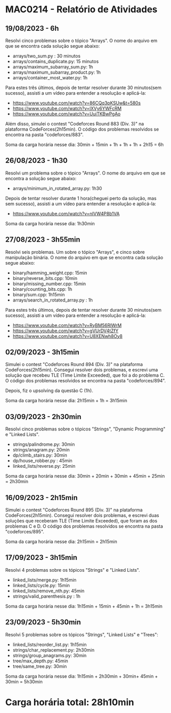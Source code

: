 # MAC0214 - Relatório de Atividades

## 19/08/2023 - 6h

Resolvi cinco problemas sobre o tópico "Arrays". O nome do arquivo em que se encontra cada solução segue abaixo:

- arrays/two_sum.py : 30 minutos
- arrays/contains_duplicate.py: 15 minutos
- arrays/maximum_subarray_sum.py: 1h
- arrays/maximum_subarray_product.py: 1h
- arrays/container_most_water.py: 1h

Para estes três últimos, depois de tentar resolver durante 30 minutos(sem sucesso), assisti a um vídeo para entender a resolução e aplicá-la:

- https://www.youtube.com/watch?v=86CQq3pKSUw&t=580s
- https://www.youtube.com/watch?v=lXVy6YWFcRM
- https://www.youtube.com/watch?v=UuiTKBwPgAo

Além disso, simulei o contest "Codeforces Round 883 (Div. 3)" na plataforma CodeForces(2h15min). O código dos problemas resolvidos se encontra na pasta "codeforces/883".

Soma da carga horária nesse dia: 30min + 15min + 1h + 1h + 1h + 2h15 = 6h

## 26/08/2023 - 1h30

Resolvi um problema sobre o tópico "Arrays". O nome do arquivo em que se encontra a solução segue abaixo:

- arrays/minimum_in_rotated_array.py: 1h30

Depois de tentar resolver durante 1 hora(cheguei perto da solução, mas sem sucesso), assisti a um vídeo para entender a resolução e aplicá-la:

- https://www.youtube.com/watch?v=nIVW4P8b1VA

Soma da carga horária nesse dia: 1h30min

## 27/08/2023 - 3h55min

Resolvi seis problemas. Um sobre o tópico "Arrays", e cinco sobre manipulação binária. O nome do arquivo em que se encontra cada solução segue abaixo:

- binary/hamming_weight.cpp: 15min
- binary/reverse_bits.cpp: 10min
- binary/missing_number.cpp: 15min
- binary/counting_bits.cpp: 1h
- binary/sum.cpp: 1h15min
- arrays/search_in_rotated_array.py : 1h

Para estes três últimos, depois de tentar resolver durante 30 minutos(sem sucesso), assisti a um vídeo para entender a resolução e aplicá-la:

- https://www.youtube.com/watch?v=RyBM56RIWrM
- https://www.youtube.com/watch?v=gVUrDV4tZfY
- https://www.youtube.com/watch?v=U8XENwh8Oy8

## 02/09/2023 - 3h15min

Simulei o contest "Codeforces Round 894 (Div. 3)" na plataforma CodeForces(2h15min). Consegui resolver dois problemas, e escrevi uma solução que recebeu TLE (Time Limite Exceeded), que foi a do problema C. O código dos problemas resolvidos se encontra na pasta "codeforces/894".

Depois, fiz o upsolving da questão C (1h).

Soma da carga horária nesse dia: 2h15min +  1h = 3h15min

## 03/09/2023 - 2h30min
Resolvi cinco problemas sobre o tópicos "Strings", "Dynamic Programming" e "Linked Lists".

- strings/palindrome.py: 30min
- strings/anagram.py: 20min
- dp/climb_stairs.py: 30min
- dp/house_robber.py : 45min
- linked_lists/reverse.py: 25min

Soma da carga horária nesse dia:  30min + 20min + 30min + 45min + 25min = 2h30min

## 16/09/2023 - 2h15min

Simulei o contest "Codeforces Round 895 (Div. 3)" na plataforma CodeForces(2h15min). Consegui resolver dois problemas, e escrevi duas soluções que receberam TLE (Time Limite Exceeded), que foram as dos problemas C e D. O código dos problemas resolvidos se encontra na pasta "codeforces/895".

Soma da carga horária nesse dia: 2h15min = 2h15min

## 17/09/2023 - 3h15min
Resolvi 4 problemas sobre os tópicos "Strings" e "Linked Lists".

- linked_lists/merge.py: 1h15min
- linked_lists/cycle.py: 15min
- linked_lists/remove_nth.py: 45min
- strings/valid_parenthesis.py : 1h

Soma da carga horária nesse dia: 1h15min + 15min + 45min + 1h = 3h15min

## 23/09/2023 - 5h30min
Resolvi 5 problemas sobre os tópicos "Strings", "Linked Lists" e "Trees":

- linked_lists/reorder_list.py: 1h15min
- strings/char_replacement.py: 2h30min
- strings/group_anagrams.py: 30min
- tree/max_depth.py: 45min
- tree/same_tree.py: 30min

Soma da carga horária nesse dia: 1h15min + 2h30min + 30min+  45min + 30min = 5h30min

# Carga horária total: 28h10min